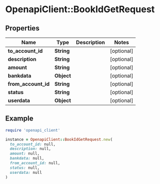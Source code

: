 # OpenapiClient::BookIdGetRequest

## Properties

| Name | Type | Description | Notes |
| ---- | ---- | ----------- | ----- |
| **to_account_id** | **String** |  | [optional] |
| **description** | **String** |  | [optional] |
| **amount** | **String** |  | [optional] |
| **bankdata** | **Object** |  | [optional] |
| **from_account_id** | **String** |  | [optional] |
| **status** | **String** |  | [optional] |
| **userdata** | **Object** |  | [optional] |

## Example

```ruby
require 'openapi_client'

instance = OpenapiClient::BookIdGetRequest.new(
  to_account_id: null,
  description: null,
  amount: null,
  bankdata: null,
  from_account_id: null,
  status: null,
  userdata: null
)
```

